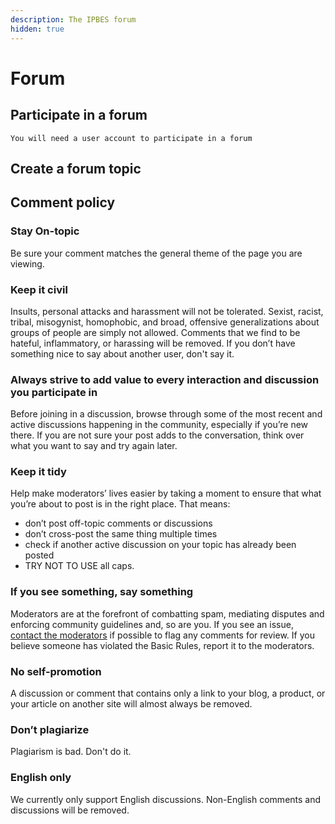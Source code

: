 ```yaml
---
description: The IPBES forum
hidden: true
---
```


# Forum

## Participate in a forum

`You will need a user account to participate in a forum`

## Create a forum topic

## Comment policy

### **Stay On-topic**

Be sure your comment matches the general theme of the page you are viewing.

### **Keep it civil**

Insults, personal attacks and harassment will not be tolerated. Sexist, racist, tribal, misogynist, homophobic, and broad, offensive generalizations about groups of people are simply not allowed. Comments that we find to be hateful, inflammatory, or harassing will be removed. If you don’t have something nice to say about another user, don't say it.

### **Always strive to add value to every interaction and discussion you participate in**

Before joining in a discussion, browse through some of the most recent and active discussions happening in the community, especially if you’re new there. If you are not sure your post adds to the conversation, think over what you want to say and try again later.

### **Keep it tidy**

Help make moderators’ lives easier by taking a moment to ensure that what you’re about to post is in the right place. That means:

* don’t post off-topic comments or discussions
* don’t cross-post the same thing multiple times
* check if another active discussion on your topic has already been posted
* TRY NOT TO USE all caps.

### **If you see something, say something**

Moderators are at the forefront of combatting spam, mediating disputes and enforcing community guidelines and, so are you. If you see an issue, [contact the moderators](mailto:registration@ipbes.net?subject=Forum%20moderation%20needed) if possible to flag any comments for review. If you believe someone has violated the Basic Rules, report it to the moderators.

### **No self-promotion**

A discussion or comment that contains only a link to your blog, a product, or your article on another site will almost always be removed.

### **Don’t plagiarize**

Plagiarism is bad. Don't do it.

### **English only**

We currently only support English discussions. Non-English comments and discussions will be removed.
